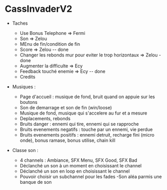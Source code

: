 ﻿# CassInvaderV2


  - Taches 

     - Use Bonus Telephone => Fermi
     - Son => Zelou
     - MEnu de fin/condition de fin
     - Score => Zelou -- done
     - Changer les rebonds mur pour eviter le trop horizontaux => Zelou - done
     - Augmenter la difficulte => Ecy
     - Feedback touché enemie => Ecy -- done
     - Credits

  - Musiques :

     - Page d'accueil : musique de fond, bruit quand on appuie sur les boutons
     - Son de demarrage et son de fin (win/loose)
     - Musique de fond, musique qui s'accelere au fur et a mesure
     - Deplacements, rebonds
     - Bruits danger : ennemi qui tire, ennemi qui se rapproche
     - Bruits evenements negatifs : touche par un ennemi, vie perdue
     - Bruits evenements positifs : ennemi detruit, recharge fini (micro onde), bonus ramase, bonus utilise, chain kill
	 
  - Classe son :
     - 4 channels : Ambiance, SFX Menu, SFX Good, SFX Bad
	 - Déclanché un son à un moment en choisissant le channel
	 - Déclanché un son en loop en choisissant le channel
	 - Pouvoir choisir un subchannel pour les fades
	 -Son aléa parmis une banque de son